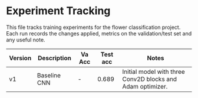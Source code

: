 # Experiment Tracking 

This file tracks training experiments for the flower classification project. Each run records the changes applied,
metrics on the validation/test set and any useful note.

| Version | Description | Va Acc | Test acc | Notes |
|---------|-------------|--------|----------|-------|
| v1 | Baseline CNN | - | 0.689 | Initial model with three Conv2D blocks and Adam optimizer. | 
